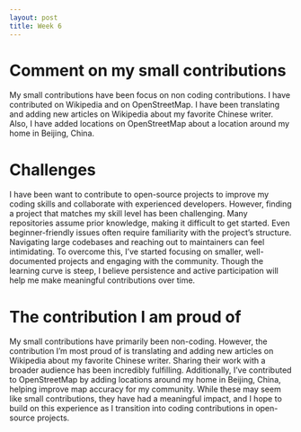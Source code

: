 ```yaml
---
layout: post
title: Week 6
---
```

# Comment on my small contributions
 My small contributions have been focus on non coding contributions. I have contributed on Wikipedia and on OpenStreetMap. I have been translating and adding new articles on Wikipedia about my favorite Chinese writer. Also, I have added locations on OpenStreetMap about a location around my home in Beijing, China.

# Challenges
I have been want to contribute to open-source projects to improve my coding skills and collaborate with experienced developers. However, finding a project that matches my skill level has been challenging. Many repositories assume prior knowledge, making it difficult to get started. Even beginner-friendly issues often require familiarity with the project’s structure. Navigating large codebases and reaching out to maintainers can feel intimidating. To overcome this, I’ve started focusing on smaller, well-documented projects and engaging with the community. Though the learning curve is steep, I believe persistence and active participation will help me make meaningful contributions over time.

# The contribution I am proud of
My small contributions have primarily been non-coding. However, the contribution I’m most proud of is translating and adding new articles on Wikipedia about my favorite Chinese writer. Sharing their work with a broader audience has been incredibly fulfilling. Additionally, I’ve contributed to OpenStreetMap by adding locations around my home in Beijing, China, helping improve map accuracy for my community. While these may seem like small contributions, they have had a meaningful impact, and I hope to build on this experience as I transition into coding contributions in open-source projects.
